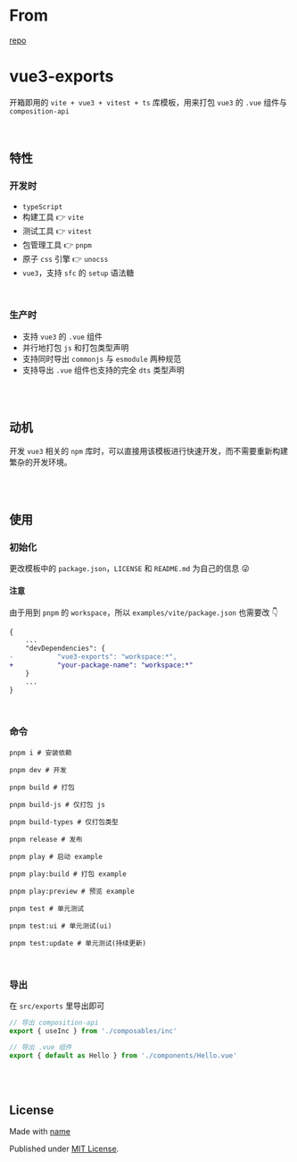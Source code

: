 # From
[repo](https://github.com/dishait/vue3-exports)

# vue3-exports

开箱即用的 `vite + vue3 + vitest + ts` 库模板，用来打包 `vue3` 的 `.vue` 组件与 `composition-api` 


<br />

## 特性 

### 开发时

- `typeScript`
- 构建工具 👉 `vite`
- 测试工具 👉 `vitest`
- 包管理工具 👉 `pnpm`
- 原子 `css` 引擎 👉 `unocss`
- `vue3`，支持 `sfc` 的 `setup` 语法糖


<br />

### 生产时

- 支持 `vue3` 的 `.vue` 组件
- 并行地打包 `js` 和打包类型声明
- 支持同时导出 `commonjs` 与 `esmodule` 两种规范 
- 支持导出 `.vue` 组件也支持的完全 `dts` 类型声明

<br />
<br />

## 动机

开发 `vue3` 相关的 `npm` 库时，可以直接用该模板进行快速开发，而不需要重新构建繁杂的开发环境。


<br />
<br />

## 使用

### 初始化

更改模板中的 `package.json`，`LICENSE` 和 `README.md` 为自己的信息 😜

#### 注意 

由于用到 `pnpm` 的 `workspace`，所以 `examples/vite/package.json` 也需要改 👇 

```diff
{
	...
	"devDependencies": {
-           "vue3-exports": "workspace:*",
+           "your-package-name": "workspace:*"
	}
    ...
}
```

<br />

### 命令

```shell
pnpm i # 安装依赖

pnpm dev # 开发

pnpm build # 打包

pnpm build-js # 仅打包 js

pnpm build-types # 仅打包类型

pnpm release # 发布

pnpm play # 启动 example

pnpm play:build # 打包 example

pnpm play:preview # 预览 example

pnpm test # 单元测试

pnpm test:ui # 单元测试(ui)

pnpm test:update # 单元测试(持续更新)
```

<br />

### 导出

在 `src/exports` 里导出即可

```ts
// 导出 composition-api
export { useInc } from './composables/inc'

// 导出 .vue 组件
export { default as Hello } from './components/Hello.vue'
```


<br />
<br />

## License

Made with [name](https://github.com/name)

Published under [MIT License](./LICENSE).
